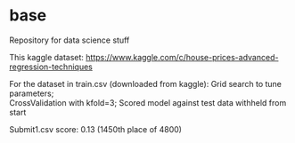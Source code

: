 # base

Repository for data science stuff

This kaggle dataset: https://www.kaggle.com/c/house-prices-advanced-regression-techniques

For the dataset in train.csv (downloaded from kaggle):
  Grid search to tune parameters;  
  CrossValidation with kfold=3;
  Scored model against test data withheld from start

Submit1.csv score: 0.13 (1450th place of 4800)



